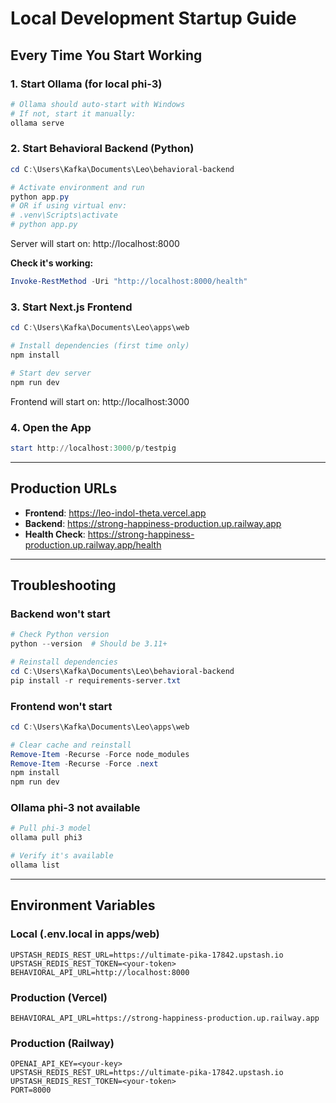 # Local Development Startup Guide

## Every Time You Start Working

### 1. Start Ollama (for local phi-3)
```powershell
# Ollama should auto-start with Windows
# If not, start it manually:
ollama serve
```

### 2. Start Behavioral Backend (Python)
```powershell
cd C:\Users\Kafka\Documents\Leo\behavioral-backend

# Activate environment and run
python app.py
# OR if using virtual env:
# .venv\Scripts\activate
# python app.py
```

Server will start on: http://localhost:8000

**Check it's working:**
```powershell
Invoke-RestMethod -Uri "http://localhost:8000/health"
```

### 3. Start Next.js Frontend
```powershell
cd C:\Users\Kafka\Documents\Leo\apps\web

# Install dependencies (first time only)
npm install

# Start dev server
npm run dev
```

Frontend will start on: http://localhost:3000

### 4. Open the App
```powershell
start http://localhost:3000/p/testpig
```

---

## Production URLs

- **Frontend**: https://leo-indol-theta.vercel.app
- **Backend**: https://strong-happiness-production.up.railway.app
- **Health Check**: https://strong-happiness-production.up.railway.app/health

---

## Troubleshooting

### Backend won't start
```powershell
# Check Python version
python --version  # Should be 3.11+

# Reinstall dependencies
cd C:\Users\Kafka\Documents\Leo\behavioral-backend
pip install -r requirements-server.txt
```

### Frontend won't start
```powershell
cd C:\Users\Kafka\Documents\Leo\apps\web

# Clear cache and reinstall
Remove-Item -Recurse -Force node_modules
Remove-Item -Recurse -Force .next
npm install
npm run dev
```

### Ollama phi-3 not available
```powershell
# Pull phi-3 model
ollama pull phi3

# Verify it's available
ollama list
```

---

## Environment Variables

### Local (.env.local in apps/web)
```
UPSTASH_REDIS_REST_URL=https://ultimate-pika-17842.upstash.io
UPSTASH_REDIS_REST_TOKEN=<your-token>
BEHAVIORAL_API_URL=http://localhost:8000
```

### Production (Vercel)
```
BEHAVIORAL_API_URL=https://strong-happiness-production.up.railway.app
```

### Production (Railway)
```
OPENAI_API_KEY=<your-key>
UPSTASH_REDIS_REST_URL=https://ultimate-pika-17842.upstash.io
UPSTASH_REDIS_REST_TOKEN=<your-token>
PORT=8000
```
